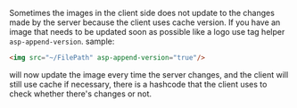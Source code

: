 Sometimes the images in the client side does not update to the changes made by the server because the client uses cache version. If you have an image that needs to be updated soon as possible like a logo use tag helper `asp-append-version`.
sample:
```html
<img src="~/FilePath" asp-append-version="true"/>
```
will now update the image every time the server changes, and the client will still use cache if necessary, there is a hashcode that the client uses to check whether there's changes or not.